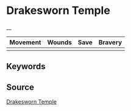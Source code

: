 # Drakesworn Temple

__


| Movement | Wounds | Save | Bravery |
|:--------:|:------:|:----:|:-------:|
|  |  |  |  |


## Keywords



## Source

[Drakesworn Temple](https://wahapedia.ru/aos3/factions/stormcast-eternals/Drakesworn-Temple)
